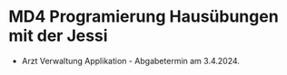 # MD4 Programierung Hausübungen mit der Jessi
- Arzt Verwaltung Applikation - Abgabetermin am 3.4.2024.
